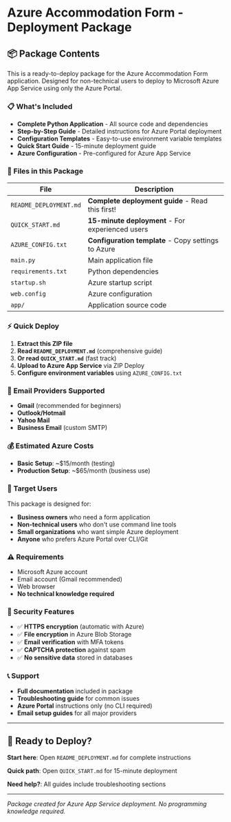 # Azure Accommodation Form - Deployment Package

## 📦 Package Contents

This is a ready-to-deploy package for the Azure Accommodation Form application. Designed for non-technical users to deploy to Microsoft Azure App Service using only the Azure Portal.

### 📋 What's Included

- **Complete Python Application** - All source code and dependencies
- **Step-by-Step Guide** - Detailed instructions for Azure Portal deployment
- **Configuration Templates** - Easy-to-use environment variable templates
- **Quick Start Guide** - 15-minute deployment guide
- **Azure Configuration** - Pre-configured for Azure App Service

### 🚀 Files in this Package

| File | Description |
|------|-------------|
| `README_DEPLOYMENT.md` | **Complete deployment guide** - Read this first! |
| `QUICK_START.md` | **15-minute deployment** - For experienced users |
| `AZURE_CONFIG.txt` | **Configuration template** - Copy settings to Azure |
| `main.py` | Main application file |
| `requirements.txt` | Python dependencies |
| `startup.sh` | Azure startup script |
| `web.config` | Azure configuration |
| `app/` | Application source code |

### ⚡ Quick Deploy

1. **Extract this ZIP file**
2. **Read `README_DEPLOYMENT.md`** (comprehensive guide)
3. **Or read `QUICK_START.md`** (fast track)
4. **Upload to Azure App Service** via ZIP Deploy
5. **Configure environment variables** using `AZURE_CONFIG.txt`

### 📧 Email Providers Supported

- **Gmail** (recommended for beginners)
- **Outlook/Hotmail**
- **Yahoo Mail**
- **Business Email** (custom SMTP)

### 💰 Estimated Azure Costs

- **Basic Setup**: ~$15/month (testing)
- **Production Setup**: ~$65/month (business use)

### 🎯 Target Users

This package is designed for:
- **Business owners** who need a form application
- **Non-technical users** who don't use command line tools
- **Small organizations** who want simple Azure deployment
- **Anyone** who prefers Azure Portal over CLI/Git

### ⚠️ Requirements

- Microsoft Azure account
- Email account (Gmail recommended)
- Web browser
- **No technical knowledge required**

### 🔐 Security Features

- ✅ **HTTPS encryption** (automatic with Azure)
- ✅ **File encryption** in Azure Blob Storage
- ✅ **Email verification** with MFA tokens
- ✅ **CAPTCHA protection** against spam
- ✅ **No sensitive data** stored in databases

### 📞 Support

- **Full documentation** included in package
- **Troubleshooting guide** for common issues
- **Azure Portal** instructions only (no CLI required)
- **Email setup guides** for all major providers

---

## 🎉 Ready to Deploy?

**Start here**: Open `README_DEPLOYMENT.md` for complete instructions

**Quick path**: Open `QUICK_START.md` for 15-minute deployment

**Need help?**: All guides include troubleshooting sections

---

*Package created for Azure App Service deployment. No programming knowledge required.*